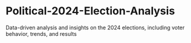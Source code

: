 # Political-2024-Election-Analysis
Data-driven analysis and insights on the 2024 elections, including voter behavior, trends, and results
